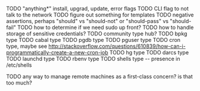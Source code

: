 TODO "anything*" install, upgrad, update, error flags
TODO CLI flag to not talk to the network
TODO figure out something for templates
TODO negative assertions, perhaps "should" vs "should-not" or "should-pass" vs "should-fail"
TODO how to determine if we need sudo up front?
TODO how to handle storage of sensitive credentials?
TODO community type hub?
TODO bpkg type
TODO cabal type
TODO pgdb type
TODO pguser type
TODO cron type, maybe see http://stackoverflow.com/questions/610839/how-can-i-programmatically-create-a-new-cron-job
TODO hg type
TODO darcs type
TODO launchd type
TODO rbenv type
TODO shells type -- presence in /etc/shells

TODO any way to manage remote machines as a first-class concern? is that too much?
